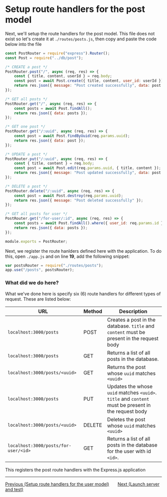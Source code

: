 # Setup route handlers for the post model

Next, we'll setup the route handlers for the post model. This file does not exist so let's create
it at `./routes/posts.js`, then copy and paste the code below into the file

```js
const PostRouter = require("express").Router();
const Post = require("../db/post");

/* CREATE a post */
PostRouter.post("/", async (req, res) => {
    const { title, content, userId } = req.body;
    const post = await Post.create({ title, content, user_id: userId });
    return res.json({ message: "Post created successfully", data: post });
});

/* GET all posts */
PostRouter.get("/", async (req, res) => {
    const posts = await Post.findAll();
    return res.json({ data: posts });
});

/* GET one post */
PostRouter.get("/:uuid", async (req, res) => {
    const post = await Post.findByUuid(req.params.uuid);
    return res.json({ data: post });
});

/* UPDATE a post */
PostRouter.put("/:uuid", async (req, res) => {
    const { title, content } = req.body;
    const post = await Post.edit(req.params.uuid, { title, content });
    return res.json({ message: "Post updated successfully", data: post });
});

/* DELETE a post */
PostRouter.delete("/:uuid", async (req, res) => {
    const post = await Post.destroy(req.params.uuid);
    return res.json({ message: "Post deleted successfully" });
});

/* GET all posts for user */
PostRouter.get("/for-user/:id", async (req, res) => {
    const posts = await Post.findAll().where({ user_id: req.params.id });
    return res.json({ data: posts });
});

module.exports = PostRouter;
```

Next, we register the route hanlders defined here with the application. To do this, open `./app.js`
and on line **19**, add the following snippet:

```js
var postsRouter = require("./routes/posts");
app.use("/posts", postsRouter);
```

### What did we do here?

What we've done here is specify six (6) route handlers for different types of request. These are
listed below:

| URL                                  | Method | Description                                                                                          |
| ------------------------------------ | ------ | ---------------------------------------------------------------------------------------------------- |
| `localhost:3000/posts`               | POST   | Creates a post in the database. `title` and `content` must be present in the request body            |
| `localhost:3000/posts`               | GET    | Returns a list of all posts in the database.                                                         |
| `localhost:3000/posts/<uuid>`        | GET    | Returns the post whose `uuid` matches `<uuid>`                                                       |
| `localhost:3000/posts`               | PUT    | Updates the whose `uuid` matches `<uuid>`. `title` and `content` must be present in the request body |
| `localhost:3000/posts/<uuid>`        | DELETE | Deletes the post whose `uuid` matches `<uuid>`                                                       |
| `localhost:3000/posts/for-user/<id>` | GET    | Returns a list of all posts in the database for the user with id `<id>`.                             |

This registers the post route handlers with the Express.js application

---

<div>
    <a href="./06-setup-routes-for-user.md">Previous (Setup route handlers for the user model)</a>
    <span>&nbsp;&nbsp;&nbsp;&nbsp;&nbsp;</span>
    <a href="./08-launch-server-and-test.md">Next (Launch server and test)</a>
</div>
